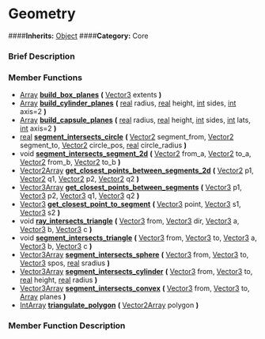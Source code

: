 #  Geometry  
####**Inherits:** [Object](class_object)
####**Category:** Core

###  Brief Description  


###  Member Functions 
  * [Array](class_array)  **[build&#95;box&#95;planes](#build_box_planes)**  **(** [Vector3](class_vector3) extents  **)**
  * [Array](class_array)  **[build&#95;cylinder&#95;planes](#build_cylinder_planes)**  **(** [real](class_real) radius, [real](class_real) height, [int](class_int) sides, [int](class_int) axis=2  **)**
  * [Array](class_array)  **[build&#95;capsule&#95;planes](#build_capsule_planes)**  **(** [real](class_real) radius, [real](class_real) height, [int](class_int) sides, [int](class_int) lats, [int](class_int) axis=2  **)**
  * [real](class_real)  **[segment&#95;intersects&#95;circle](#segment_intersects_circle)**  **(** [Vector2](class_vector2) segment_from, [Vector2](class_vector2) segment_to, [Vector2](class_vector2) circle_pos, [real](class_real) circle_radius  **)**
  * void  **[segment&#95;intersects&#95;segment&#95;2d](#segment_intersects_segment_2d)**  **(** [Vector2](class_vector2) from_a, [Vector2](class_vector2) to_a, [Vector2](class_vector2) from_b, [Vector2](class_vector2) to_b  **)**
  * [Vector2Array](class_vector2array)  **[get&#95;closest&#95;points&#95;between&#95;segments&#95;2d](#get_closest_points_between_segments_2d)**  **(** [Vector2](class_vector2) p1, [Vector2](class_vector2) q1, [Vector2](class_vector2) p2, [Vector2](class_vector2) q2  **)**
  * [Vector3Array](class_vector3array)  **[get&#95;closest&#95;points&#95;between&#95;segments](#get_closest_points_between_segments)**  **(** [Vector3](class_vector3) p1, [Vector3](class_vector3) p2, [Vector3](class_vector3) q1, [Vector3](class_vector3) q2  **)**
  * [Vector3](class_vector3)  **[get&#95;closest&#95;point&#95;to&#95;segment](#get_closest_point_to_segment)**  **(** [Vector3](class_vector3) point, [Vector3](class_vector3) s1, [Vector3](class_vector3) s2  **)**
  * void  **[ray&#95;intersects&#95;triangle](#ray_intersects_triangle)**  **(** [Vector3](class_vector3) from, [Vector3](class_vector3) dir, [Vector3](class_vector3) a, [Vector3](class_vector3) b, [Vector3](class_vector3) c  **)**
  * void  **[segment&#95;intersects&#95;triangle](#segment_intersects_triangle)**  **(** [Vector3](class_vector3) from, [Vector3](class_vector3) to, [Vector3](class_vector3) a, [Vector3](class_vector3) b, [Vector3](class_vector3) c  **)**
  * [Vector3Array](class_vector3array)  **[segment&#95;intersects&#95;sphere](#segment_intersects_sphere)**  **(** [Vector3](class_vector3) from, [Vector3](class_vector3) to, [Vector3](class_vector3) spos, [real](class_real) sradius  **)**
  * [Vector3Array](class_vector3array)  **[segment&#95;intersects&#95;cylinder](#segment_intersects_cylinder)**  **(** [Vector3](class_vector3) from, [Vector3](class_vector3) to, [real](class_real) height, [real](class_real) radius  **)**
  * [Vector3Array](class_vector3array)  **[segment&#95;intersects&#95;convex](#segment_intersects_convex)**  **(** [Vector3](class_vector3) from, [Vector3](class_vector3) to, [Array](class_array) planes  **)**
  * [IntArray](class_intarray)  **[triangulate&#95;polygon](#triangulate_polygon)**  **(** [Vector2Array](class_vector2array) polygon  **)**

###  Member Function Description  
